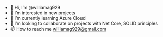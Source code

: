 - 👋 Hi, I’m @williamag929
- 👀 I’m interested in new projects
- 🌱 I’m currently learning Azure Cloud
- 💞️ I’m looking to collaborate on projects with Net Core, SOLID principles
- 📫 How to reach me williamag929@gmail.com

<!---
williamag929/williamag929 is a ✨ special ✨ repository because its `README.md` (this file) appears on your GitHub profile.
You can click the Preview link to take a look at your changes.
--->
